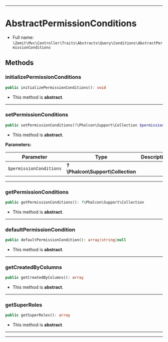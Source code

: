 ***

# AbstractPermissionConditions





* Full name: `\Zemit\Mvc\Controller\Traits\Abstracts\Query\Conditions\AbstractPermissionConditions`




## Methods


### initializePermissionConditions



```php
public initializePermissionConditions(): void
```




* This method is **abstract**.







***

### setPermissionConditions



```php
public setPermissionConditions(?\Phalcon\Support\Collection $permissionConditions): void
```




* This method is **abstract**.



**Parameters:**

| Parameter | Type | Description |
|-----------|------|-------------|
| `$permissionConditions` | **?\Phalcon\Support\Collection** |  |





***

### getPermissionConditions



```php
public getPermissionConditions(): ?\Phalcon\Support\Collection
```




* This method is **abstract**.







***

### defaultPermissionCondition



```php
public defaultPermissionCondition(): array|string|null
```




* This method is **abstract**.







***

### getCreatedByColumns



```php
public getCreatedByColumns(): array
```




* This method is **abstract**.







***

### getSuperRoles



```php
public getSuperRoles(): array
```




* This method is **abstract**.







***

***


